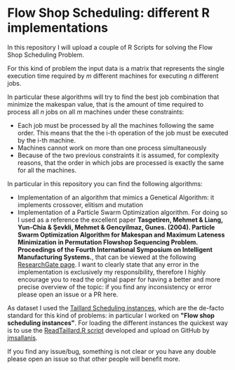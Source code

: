 # Flow Shop Scheduling: different R implementations

In this repository I will upload a couple of R Scripts for solving the Flow Shop Scheduling Problem.

For this kind of problem the input data is a matrix that represents the single execution time required by *m* different machines for executing *n* different jobs.

In particular these algorithms will try to find the best job combination that minimize the makespan value, that is the amount of time required to process all *n* jobs on all *m* machines under these constraints:
- Each job must be processed by all the machines following the same order. This means that the the i-th operation of the job must be executed by the i-th machine.
- Machines cannot work on more than one process simultaneously
- Because of the two previous constraints it is assumed, for complexity reasons, that the order in which jobs are processed is exactly the same for all the machines.

In particular in this repository you can find the following algorithms:
- Implementation of an algorithm that mimics a Genetical Algorithm: it implements crossover, elitism and mutation
- Implementation of a Particle Swarm Optimization algorithm. For doing so I used as a reference the excellent paper **Tasgetiren, Mehmet & Liang, Yun-Chia & Şevkli, Mehmet & Gencyilmaz, Gunes. (2004). Particle Swarm Optimization Algorithm for Makespan and Maximum Lateness Minimization in Permutation Flowshop Sequencing Problem. Proceedings of the Fourth International Symposium on Intelligent Manufacturing Systems.**, that can be viewed at the following [ResearchGate page](https://www.researchgate.net/publication/252625779_Particle_Swarm_Optimization_Algorithm_for_Makespan_and_Maximum_Lateness_Minimization_in_Permutation_Flowshop_Sequencing_Problem). I want to clearly state that any error in the implementation is exclusively my responsibility, therefore I highly encourage you to read the original paper for having a better and more precise overview of the topic: if you find any inconsistency or error please open an issue or a PR here.

As dataset I used the [Taillard Scheduling instances](http://mistic.heig-vd.ch/taillard/problemes.dir/ordonnancement.dir/ordonnancement.html), which are the de-facto standard for this kind of problems: in particular I worked on **"Flow shop scheduling instances"**.
For loading the different instances the quickest way is to use the [ReadTaillard.R script](https://github.com/jmsallan/heuristics/blob/master/FlowShop/ReadTaillard.R) developed and upload on GitHub by [jmsallanis](https://github.com/jmsallan).

If you find any issue/bug, something is not clear or you have any double please open an issue so that other people will benefit more.
